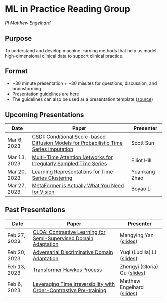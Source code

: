 # ML in Practice Reading Group
*PI Matthew Engelhard*

## Purpose
To understand and develop machine learning methods that help us model high-dimensional clinical data to support clinical practice.

## Format
- ~30 minute presentation + ~30 minutes for questions, discussion, and brainstorming
- Presentation guidelines are [here](presentation_template.pdf)
- The guidelines can also be used as a presentation template ([source](presentation_template.tex))

## Upcoming Presentations

Date | Paper | Presenter
--- | --- | ---
Mar 6, 2023 | [CSDI: Conditional Score-based Diffusion Models for Probabilistic Time Series Imputation](https://proceedings.neurips.cc/paper/2021/file/cfe8504bda37b575c70ee1a8276f3486-Paper.pdf) | Scott Sun
Mar 13, 2023 | [Multi-Time Attention Networks for Irregularly Sampled Time Series](https://arxiv.org/pdf/2101.10318.pdf) | Elliot Hill
Mar 20, 2023 | [Learning Representations for Time Series Clustering](https://proceedings.neurips.cc/paper/2019/file/1359aa933b48b754a2f54adb688bfa77-Paper.pdf) | Yuankang Zhao
Mar 27, 2023 | [MetaFormer is Actually What You Need for Vision](https://openaccess.thecvf.com/content/CVPR2022/papers/Yu_MetaFormer_Is_Actually_What_You_Need_for_Vision_CVPR_2022_paper.pdf) | Boyao Li

## Past Presentations

Date | Paper | Presenter
--- | --- | ---
Feb 27, 2023 | [CLDA: Contrastive Learning for Semi-Supervised Domain Adaptation](https://proceedings.neurips.cc/paper/2021/hash/288cd2567953f06e460a33951f55daaf-Abstract.html) | Mengying Yan ([slides](presentations/singh_neurips_2021.pdf))
Feb 20, 2023 | [Adversarial Discriminative Domain Adaptation](https://arxiv.org/abs/1702.05464) | Yuqi (Lucilla) Li ([slides](presentations/tzeng_cvpr_2017.pdf))
Feb 13, 2023 | [Transformer Hawkes Process](http://proceedings.mlr.press/v119/zuo20a) | Zhengyi (Gloria) Gu ([slides](presentations/zuo_icml_2020.pdf))
Feb 6, 2023 | [Leveraging Time Irreversibility with Order-Contrastive Pre-training](https://proceedings.mlr.press/v151/agrawal22a) | Matthew Engelhard ([slides](presentations/agrawal_aistats_2022.pdf))
